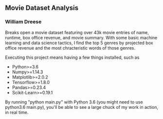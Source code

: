 ## Movie Dataset Analysis
### William Dreese

Breaks open a movie dataset featuring over 43k movie entries of name, runtime, box office revenue, and movie summary. With some basic machine learning and data science tactics, I find the top 5 genres by projected box office revenue and the most chracteristic words of those genres.

Executing this project means having a few things installed, such as
- Python>=3.6 
- Numpy>=1.14.3 
- Matplotlib>=2.0.2 
- Tensorflow>=1.8.0
- Pandas>=0.23.4
- Scikit-Learn>=0.19.1

By running "python main.py" with Python 3.6 (you might need to use python3.6 main.py), you'll be able to see a large chuck of my work in action, in real time.
